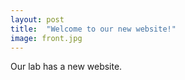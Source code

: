```yaml
---
layout: post
title:  "Welcome to our new website!"
image: front.jpg
---
```


Our lab has a new website. 
